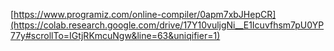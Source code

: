 [https://www.programiz.com/online-compiler/0apm7xbJHepCR](https://colab.research.google.com/drive/17Y10vuljgNi__E1Icuvfhsm7pU0YP77y#scrollTo=IGtjRKmcuNgw&line=63&uniqifier=1)




